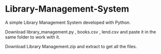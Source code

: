 # Library-Management-System

A simple Library Management System developed with Python.

Download library_management.py , books.csv , lend.csv and paste it in the same folder to work with it.

Download Library Management.zip and extract to get all the files.
